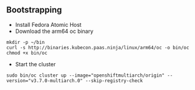 ## Bootstrapping
- Install Fedora Atomic Host
- Download the arm64 oc binary
```
mkdir -p ~/bin
curl -s http://binaries.kubecon.paas.ninja/linux/arm64/oc -o bin/oc
chmod +x bin/oc
```
- Start the cluster
```
sudo bin/oc cluster up --image="openshiftmultiarch/origin" --version="v3.7.0-multiarch.0" --skip-registry-check
```
